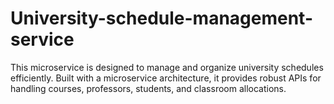 # University-schedule-management-service
This microservice is designed to manage and organize university schedules efficiently. Built with a microservice architecture, it provides robust APIs for handling courses, professors, students, and classroom allocations. 
